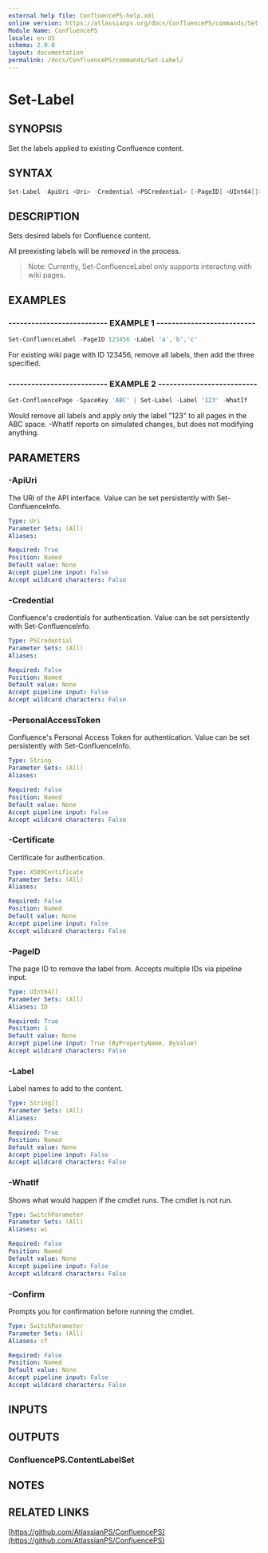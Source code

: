 ```yaml
---
external help file: ConfluencePS-help.xml
online version: https://atlassianps.org/docs/ConfluencePS/commands/Set-Label/
Module Name: ConfluencePS
locale: en-US
schema: 2.0.0
layout: documentation
permalink: /docs/ConfluencePS/commands/Set-Label/
---
```

# Set-Label

## SYNOPSIS

Set the labels applied to existing Confluence content.

## SYNTAX

```powershell
Set-Label -ApiUri <Uri> -Credential <PSCredential> [-PageID] <UInt64[]> -Label <String[]> [-WhatIf] [-Confirm]
```

## DESCRIPTION

Sets desired labels for Confluence content.

All preexisting labels will be *removed* in the process.

> Note: Currently, Set-ConfluenceLabel only supports interacting with wiki pages.

## EXAMPLES

### -------------------------- EXAMPLE 1 --------------------------

```powershell
Set-ConfluenceLabel -PageID 123456 -Label 'a','b','c'
```

For existing wiki page with ID 123456, remove all labels, then add the three specified.

### -------------------------- EXAMPLE 2 --------------------------

```powershell
Get-ConfluencePage -SpaceKey 'ABC' | Set-Label -Label '123' -WhatIf
```

Would remove all labels and apply only the label "123" to all pages in the ABC space.
-WhatIf reports on simulated changes, but does not modifying anything.

## PARAMETERS

### -ApiUri

The URi of the API interface.
Value can be set persistently with Set-ConfluenceInfo.

```yaml
Type: Uri
Parameter Sets: (All)
Aliases:

Required: True
Position: Named
Default value: None
Accept pipeline input: False
Accept wildcard characters: False
```

### -Credential

Confluence's credentials for authentication.
Value can be set persistently with Set-ConfluenceInfo.

```yaml
Type: PSCredential
Parameter Sets: (All)
Aliases:

Required: False
Position: Named
Default value: None
Accept pipeline input: False
Accept wildcard characters: False
```

### -PersonalAccessToken

Confluence's Personal Access Token for authentication.
Value can be set persistently with Set-ConfluenceInfo.

```yaml
Type: String
Parameter Sets: (All)
Aliases:

Required: False
Position: Named
Default value: None
Accept pipeline input: False
Accept wildcard characters: False
```

### -Certificate

Certificate for authentication.

```yaml
Type: X509Certificate
Parameter Sets: (All)
Aliases:

Required: False
Position: Named
Default value: None
Accept pipeline input: False
Accept wildcard characters: False
```

### -PageID

The page ID to remove the label from.
Accepts multiple IDs via pipeline input.

```yaml
Type: UInt64[]
Parameter Sets: (All)
Aliases: ID

Required: True
Position: 1
Default value: None
Accept pipeline input: True (ByPropertyName, ByValue)
Accept wildcard characters: False
```

### -Label

Label names to add to the content.

```yaml
Type: String[]
Parameter Sets: (All)
Aliases:

Required: True
Position: Named
Default value: None
Accept pipeline input: False
Accept wildcard characters: False
```

### -WhatIf

Shows what would happen if the cmdlet runs.
The cmdlet is not run.

```yaml
Type: SwitchParameter
Parameter Sets: (All)
Aliases: wi

Required: False
Position: Named
Default value: None
Accept pipeline input: False
Accept wildcard characters: False
```

### -Confirm

Prompts you for confirmation before running the cmdlet.

```yaml
Type: SwitchParameter
Parameter Sets: (All)
Aliases: cf

Required: False
Position: Named
Default value: None
Accept pipeline input: False
Accept wildcard characters: False
```

## INPUTS

## OUTPUTS

### ConfluencePS.ContentLabelSet

## NOTES

## RELATED LINKS

[https://github.com/AtlassianPS/ConfluencePS](https://github.com/AtlassianPS/ConfluencePS)
